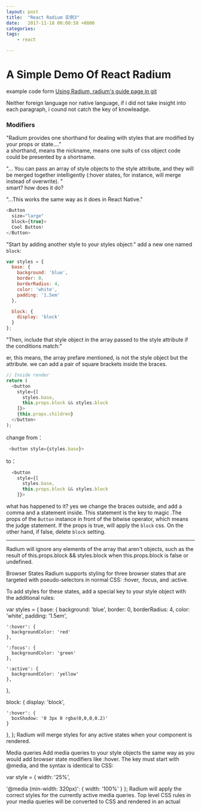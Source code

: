 ```yaml
---
layout: post
title:  "React Radium 实例3"
date:   2017-11-18 00:00:58 +0800
categories:  
tags: 
    - react 

---
```


#  A Simple Demo Of React Radium #


example code form [Using Radium, radium's guide page in git](https://github.com/FormidableLabs/radium/tree/master/docs/guides)

Neither foreign language nor native language, if i did not take insight into each paragraph, i cound not catch the key of knowleadge.

### Modifiers ###

"Radium provides one shorthand for dealing with styles that are modified by your props or state...."   
a shorthand, means the nickname, means one suits of css object code could be presented by a shortname.

"... You can pass an array of style objects to the style attribute, and they will be merged together intelligently (:hover states, for instance, will merge instead of overwrite). "   
smart? how does it do?

"...This works the same way as it does in React Native."


```javascript
<Button
  size="large"
  block={true}>
  Cool Button!
</Button>
```

"Start by adding another style to your styles object:"
add a new one named `block`:

```javascript
var styles = {
  base: {
    background: 'blue',
    border: 0,
    borderRadius: 4,
    color: 'white',
    padding: '1.5em'
  },

  block: {
    display: 'block'
  }
};
```

"Then, include that style object in the array passed to the style attribute if the conditions match:"

er, this means, the array prefare mentioned, is not the style object but the attribute. we can add a pair of square brackets inside the braces. 
```javascript
// Inside render
return (
  <button
    style={[
      styles.base,
      this.props.block && styles.block
    ]}>
    {this.props.children}
  </button>
);
```
change from：

```javascript
 <button style={styles.base}>
```
to：

```javascript
  <button
    style={[
      styles.base,
      this.props.block && styles.block
    ]}>
```
what has happened to it? yes we change the braces outside, and add a comma and a statement inside. This statement is the key to magic .The props of the `Button` instance in front of the bitwise operator, which means the judge statement. If the props is true, will apply the `block` css. On the other hand, if false, delete `block` setting. 

------------
Radium will ignore any elements of the array that aren't objects, such as the result of this.props.block && styles.block when this.props.block is false or undefined.

Browser States
Radium supports styling for three browser states that are targeted with pseudo-selectors in normal CSS: :hover, :focus, and :active.

To add styles for these states, add a special key to your style object with the additional rules:

var styles = {
  base: {
    background: 'blue',
    border: 0,
    borderRadius: 4,
    color: 'white',
    padding: '1.5em',

    ':hover': {
      backgroundColor: 'red'
    },

    ':focus': {
      backgroundColor: 'green'
    },

    ':active': {
      backgroundColor: 'yellow'
    },
  },

  block: {
    display: 'block',

    ':hover': {
      boxShadow: '0 3px 0 rgba(0,0,0,0.2)'
    }
  },
};
Radium will merge styles for any active states when your component is rendered.

Media queries
Add media queries to your style objects the same way as you would add browser state modifiers like :hover. The key must start with @media, and the syntax is identical to CSS:

var style = {
  width: '25%',

  '@media (min-width: 320px)': {
    width: '100%'
  }
};
Radium will apply the correct styles for the currently active media queries. Top level CSS rules in your media queries will be converted to CSS and rendered in an actual <style> element with !important appended instead of being applied inline so they will work with server-side rendering. Note that you must wrap your top-level component in the <StyleRoot> component to render the Radium stylesheet. Print styles will also work as normal, since they are rendered to CSS.

Nested browser states
Media query styles can also contain nested browser states:

var style = {
  width: '25%',

  '@media (min-width: 320px)': {
    width: '100%',

    ':hover': {
      background: 'white'
    }
  }
};
Known issues with media queries
IE9 Support
IE9 supports CSS media queries, but doesn't support the matchMedia API. You'll need a polyfill that includes addListener.

Styling multiple elements in a single component
Radium allows you to style multiple elements in the same component. You just have to give each element that has browser state modifiers like :hover or media queries a unique key or ref attribute:

// Inside render
return (
  <div>
    <div key="one" style={[styles.both, styles.one]} />
    <div key="two" style={[styles.both, styles.two]} />
  </div>
);

var styles = {
  both: {
    background: 'black',
    border: 'solid 1px white',
    height: 100,
    width: 100
  },
  one: {
    ':hover': {
      background: 'blue',
    }
  },
  two: {
    ':hover': {
      background: 'red',
    }
  }
};
Styling one element depending on another's state
You can query Radium's state using Radium.getState. This allows you to style or render one element based on the state of another, e.g. showing a message when a button is hovered.

// Inside render
return (
  <div>
    <button key="keyForButton" style={[styles.button]}>Hover me!</button>
    {Radium.getState(this.state, 'keyForButton', ':hover') ? (
      <span>{' '}Hovering!</span>
    ) : null}
  </div>
);

var styles = {
  button: {
    // Even though we don't have any special styles on the button, we need
    // to add empty :hover styles here to tell Radium to track this element's
    // state.
    ':hover': {}
  }
};
Fallback values
Sometimes you need to provide an additional value for a single CSS property in case the first one isn't applied successfully. Simply pass an array of values, and Radium will test them and apply the first one that works:

var styles = {
  button: {
    background: ['rgba(255, 255, 255, .5)', '#fff']
  }
};
Is equivalent to the following CSS (note that the order is reversed):

.button {
  background: #fff;
  background: rgba(255, 255, 255, .5);
}
<Style> component
Want to add a style selector within your component? Need to pass properties to the html and body elements or group selectors (e.g. h1, h2, h3) that share properties? Radium has you covered with the <Style /> component - read how to use it here.

